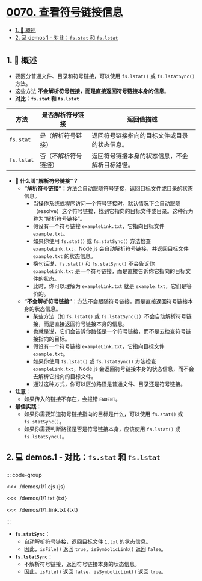 # [0070. 查看符号链接信息](https://github.com/Tdahuyou/TNotes.nodejs/tree/main/notes/0070.%20%E6%9F%A5%E7%9C%8B%E7%AC%A6%E5%8F%B7%E9%93%BE%E6%8E%A5%E4%BF%A1%E6%81%AF)

<!-- region:toc -->

- [1. 📒 概述](#1--概述)
- [2. 💻 demos.1 - 对比：`fs.stat` 和 `fs.lstat`](#2--demos1---对比fsstat-和-fslstat)

<!-- endregion:toc -->

## 1. 📒 概述

- 要区分普通文件、目录和符号链接，可以使用 `fs.lstat()` 或 `fs.lstatSync()` 方法。
- 这些方法 **不会解析符号链接，而是直接返回符号链接本身的信息**。
- **对比：`fs.stat` 和 `fs.lstat`**

| 方法 | 是否解析符号链接 | 返回值描述 |
| --- | --- | --- |
| `fs.stat` | 是（解析符号链接） | 返回符号链接指向的目标文件或目录的状态信息。 |
| `fs.lstat` | 否（不解析符号链接） | 返回符号链接本身的状态信息，不会解析目标路径。 |

- **🤔 什么叫“解析符号链接”？**
  - **“解析符号链接”**：方法会自动跟随符号链接，返回目标文件或目录的状态信息。
    - 当操作系统或程序访问一个符号链接时，默认情况下会自动跟随（resolve）这个符号链接，找到它指向的目标文件或目录。这种行为称为“解析符号链接”。
    - 假设有一个符号链接 `exampleLink.txt`，它指向目标文件 `example.txt`。
    - 如果你使用 `fs.stat()` 或 `fs.statSync()` 方法检查 `exampleLink.txt`，Node.js 会自动解析符号链接，并返回目标文件 `example.txt` 的状态信息。
    - 换句话说，`fs.stat()` 和 `fs.statSync()` 不会告诉你 `exampleLink.txt` 是一个符号链接，而是直接告诉你它指向的目标文件的状态。
    - 此时，你可以理解为 `exampleLink.txt` 就是 `example.txt`，它们是等价的。
  - **“不会解析符号链接”**：方法不会跟随符号链接，而是直接返回符号链接本身的状态信息。
    - 某些方法（如 `fs.lstat()` 或 `fs.lstatSync()`）不会自动解析符号链接，而是直接返回符号链接本身的信息。
    - 也就是说，它们会告诉你路径是一个符号链接，而不是去检查符号链接指向的目标。
    - 假设有一个符号链接 `exampleLink.txt`，它指向目标文件 `example.txt`。
    - 如果你使用 `fs.lstat()` 或 `fs.lstatSync()` 方法检查 `exampleLink.txt`，Node.js 会返回符号链接本身的状态信息，而不会去解析它指向的目标文件。
    - 通过这种方式，你可以区分路径是普通文件、目录还是符号链接。
- **注意**：
  - 如果传入的链接不存在，会报错 `ENOENT`。
- **最佳实践**：
  - 如果你需要知道符号链接指向的目标是什么，可以使用 `fs.stat()` 或 `fs.statSync()`。
  - 如果你需要判断路径是否是符号链接本身，应该使用 `fs.lstat()` 或 `fs.lstatSync()`。

## 2. 💻 demos.1 - 对比：`fs.stat` 和 `fs.lstat`

::: code-group

<<< ./demos/1/1.cjs {js}

<<< ./demos/1/1.txt {txt}

<<< ./demos/1/1_link.txt {txt}

:::

- **`fs.statSync`**：
  - 自动解析符号链接，返回目标文件 `1.txt` 的状态信息。
  - 因此，`isFile()` 返回 `true`，`isSymbolicLink()` 返回 `false`。
- **`fs.lstatSync`**：
  - 不解析符号链接，返回符号链接本身的状态信息。
  - 因此，`isFile()` 返回 `false`，`isSymbolicLink()` 返回 `true`。
